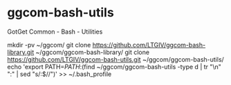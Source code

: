 # ggcom-bash-utils
GotGet Common - Bash - Utilities

mkdir -pv ~/ggcom/
git clone https://github.com/LTGIV/ggcom-bash-library.git ~/ggcom/ggcom-bash-library/
git clone https://github.com/LTGIV/ggcom-bash-utils.git ~/ggcom/ggcom-bash-utils/
echo 'export PATH=${PATH}:$(find ~/ggcom/ggcom-bash-utils -type d | tr "\n" ":" | sed "s/:$//")' >> ~/.bash_profile
